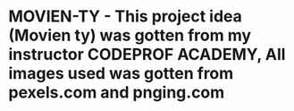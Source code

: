# MOVIEN-TY - This project idea (Movien ty) was gotten from my instructor CODEPROF ACADEMY, All images used was gotten from pexels.com and pnging.com
